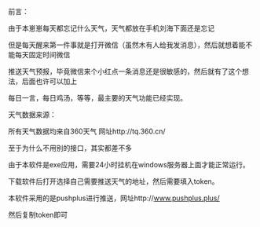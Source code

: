 前言：

由于本崽崽每天都忘记什么天气，天气都放在手机刘海下面还是忘记

但是每天醒来第一件事就是打开微信（虽然木有人给我发消息），然后就想着能不能每天固定时间微信

推送天气预报，毕竟微信来个小红点一条消息还是很敏感的，然后就有了这个想法，后面也许可以加上

每日一言，每日鸡汤，等等，最主要的天气功能已经实现。

天气数据来源：

所有天气数据均来自360天气 网址http://tq.360.cn/

至于为什么不用别的接口，其实都差不多

由于本软件是exe应用，需要24小时挂机在windows服务器上面才能正常运行。

下载软件后打开选择自己需要推送天气的地址，然后需要填入token。

本软件采用的是pushplus进行推送，网址http://www.pushplus.plus/

然后复制token即可

